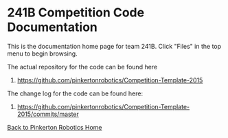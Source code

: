 # 241B Competition Code Documentation

This is the documentation home page for team 241B. Click "Files" in the top menu
to begin browsing.

The actual repository for the code can be found here
  1. https://github.com/pinkertonrobotics/Competition-Template-2015

The change log for the code can be found here:
  1. https://github.com/pinkertonrobotics/Competition-Template-2015/commits/master

[Back to Pinkerton Robotics Home](https://pinkertonrobotics.github.io)
